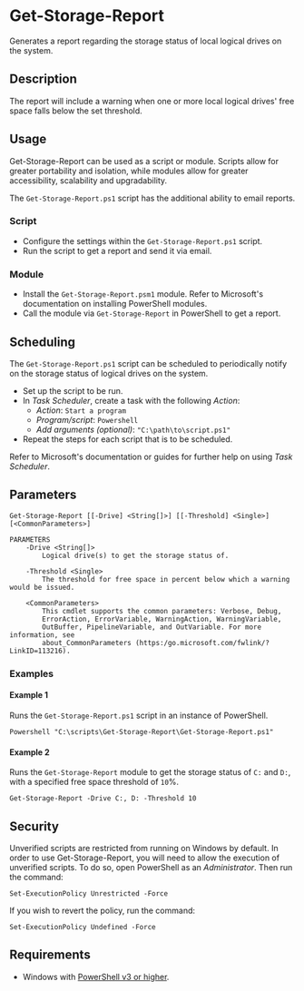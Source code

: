 # Get-Storage-Report

Generates a report regarding the storage status of local logical drives on the system.

## Description

The report will include a warning when one or more local logical drives' free space falls below the set threshold.

## Usage

Get-Storage-Report can be used as a script or module. Scripts allow for greater portability and isolation, while modules allow for greater accessibility, scalability and upgradability.

The `Get-Storage-Report.ps1` script has the additional ability to email reports.

### Script

* Configure the settings within the `Get-Storage-Report.ps1` script.
* Run the script to get a report and send it via email.

### Module

* Install the `Get-Storage-Report.psm1` module. Refer to Microsoft's documentation on installing PowerShell modules.
* Call the module via `Get-Storage-Report` in PowerShell to get a report.

## Scheduling

The `Get-Storage-Report.ps1` script can be scheduled to periodically notify on the storage status of logical drives on the system.

* Set up the script to be run.
* In *Task Scheduler*, create a task with the following *Action*:
  * *Action*: `Start a program`
  * *Program/script*: `Powershell`
  * *Add arguments (optional)*: `"C:\path\to\script.ps1"`
* Repeat the steps for each script that is to be scheduled.

Refer to Microsoft's documentation or guides for further help on using *Task Scheduler*.

## Parameters

```
Get-Storage-Report [[-Drive] <String[]>] [[-Threshold] <Single>] [<CommonParameters>]

PARAMETERS
    -Drive <String[]>
        Logical drive(s) to get the storage status of.

    -Threshold <Single>
        The threshold for free space in percent below which a warning would be issued.

    <CommonParameters>
        This cmdlet supports the common parameters: Verbose, Debug,
        ErrorAction, ErrorVariable, WarningAction, WarningVariable,
        OutBuffer, PipelineVariable, and OutVariable. For more information, see
        about_CommonParameters (https:/go.microsoft.com/fwlink/?LinkID=113216).
```

### Examples

#### Example 1

Runs the `Get-Storage-Report.ps1` script in an instance of PowerShell.

```
Powershell "C:\scripts\Get-Storage-Report\Get-Storage-Report.ps1"
```

#### Example 2

Runs the `Get-Storage-Report` module to get the storage status of `C:` and `D:`, with a specified free space threshold of `10`%.

```
Get-Storage-Report -Drive C:, D: -Threshold 10
```

## Security

Unverified scripts are restricted from running on Windows by default. In order to use Get-Storage-Report, you will need to allow the execution of unverified scripts. To do so, open PowerShell as an *Administrator*. Then run the command:

```
Set-ExecutionPolicy Unrestricted -Force
```

If you wish to revert the policy, run the command:

```
Set-ExecutionPolicy Undefined -Force
```

## Requirements

* Windows with <a href="https://docs.microsoft.com/en-us/powershell/scripting/setup/installing-windows-powershell?view=powershell-5.1" target="_blank" title="PowerShell">PowerShell v3 or higher</a>.